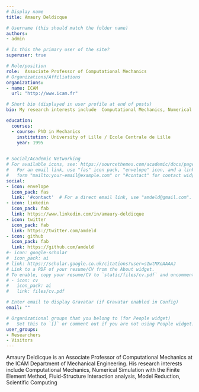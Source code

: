 ```yaml
---
# Display name
title: Amaury Deldicque

# Username (this should match the folder name)
authors:
- admin

# Is this the primary user of the site?
superuser: true

# Role/position
role:  Associate Professor of Computational Mechanics
# Organizations/Affiliations
organizations:
- name: ICAM
  url: "http://www.icam.fr"

# Short bio (displayed in user profile at end of posts)
bio: My research interests include  Computational Mechanics, Numerical Simulation with the Finite Element Method, Fluid-Structure Interaction analysis, Model  Reduction, Scientific Computing

education:
  courses:
  - course: PhD in Mechanics
    institution: University of Lille / Ecole Centrale de Lille
    year: 1995
  

# Social/Academic Networking
# For available icons, see: https://sourcethemes.com/academic/docs/page-builder/#icons
#   For an email link, use "fas" icon pack, "envelope" icon, and a link in the
#   form "mailto:your-email@example.com" or "#contact" for contact widget.
social:
- icon: envelope
  icon_pack: fas
  link: '#contact'  # For a direct email link, use "amdeld@gmail.com".
- icon: linkedin
  icon_pack: fab
  link: https://www.linkedin.com/in/amaury-deldicque
- icon: twitter
  icon_pack: fab
  link: https://twitter.com/amdeld
- icon: github
  icon_pack: fab
  link: https://github.com/amdeld
#- icon: google-scholar
#  icon_pack: ai
# link: https://scholar.google.co.uk/citations?user=sIwtMXoAAAAJ
# Link to a PDF of your resume/CV from the About widget.
# To enable, copy your resume/CV to `static/files/cv.pdf` and uncomment the lines below.
# - icon: cv
#   icon_pack: ai
#   link: files/cv.pdf

# Enter email to display Gravatar (if Gravatar enabled in Config)
email: ""

# Organizational groups that you belong to (for People widget)
#   Set this to `[]` or comment out if you are not using People widget.
user_groups:
- Researchers
- Visitors
---
```


Amaury Deldicque is an Associate Professor of Computational Mechanics at the ICAM Department of Mechanical Engineering. His research interests include  Computational Mechanics, Numerical Simulation with the Finite Element Method, Fluid-Structure Interaction analysis, Model  Reduction, Scientific Computing
